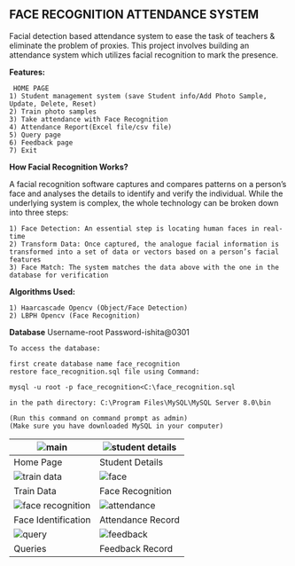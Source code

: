 ## FACE RECOGNITION ATTENDANCE SYSTEM

Facial detection based attendance system to ease the task of teachers &amp; eliminate the problem of proxies.
This project involves building an attendance system which utilizes facial recognition to mark the presence.

**Features:**

  	 HOME PAGE    
	1) Student management system (save Student info/Add Photo Sample, Update, Delete, Reset) 
	2) Train photo samples 
	3) Take attendance with Face Recognition 
	4) Attendance Report(Excel file/csv file) 
	5) Query page
	6) Feedback page
  	7) Exit
	
**How Facial Recognition Works?**

A facial recognition software captures and compares patterns on a person’s face and analyses the details to identify and verify the individual. While the underlying system is complex, the whole technology can be broken down into three steps:

	1) Face Detection: An essential step is locating human faces in real-time
	2) Transform Data: Once captured, the analogue facial information is transformed into a set of data or vectors based on a person’s facial features
	3) Face Match: The system matches the data above with the one in the database for verification
	
**Algorithms Used:**

	1) Haarcascade Opencv (Object/Face Detection)
	2) LBPH Opencv (Face Recognition)
	
**Database**
	Username-root
	Password-ishita@0301

	To access the database:

	first create database name face_recognition
	restore face_recognition.sql file using Command:

	mysql -u root -p face_recognition<C:\face_recognition.sql

	in the path directory: C:\Program Files\MySQL\MySQL Server 8.0\bin

	(Run this command on command prompt as admin)
	(Make sure you have downloaded MySQL in your computer)

| ![main](https://github.com/ishita0301/Attendance-System-/blob/main/Front%20end/main.png)| ![student details](https://github.com/ishita0301/Attendance-System-/blob/main/Front%20end/student%20details.png)
|-|-|
| Home Page | Student Details |
| ![train data](https://github.com/ishita0301/Attendance-System-/blob/main/Front%20end/train%20data.png)| ![face](https://github.com/ishita0301/Attendance-System-/blob/main/Front%20end/face.png)
| Train Data | Face Recognition |
| ![face recognition](https://github.com/ishita0301/Attendance-System-/blob/main/Front%20end/face%20recognition.png)| ![attendance](https://github.com/ishita0301/Attendance-System-/blob/main/Front%20end/attendance.png)
| Face Identification | Attendance Record |
| ![query](https://github.com/ishita0301/Attendance-System-/blob/main/Front%20end/query.png)| ![feedback](https://github.com/ishita0301/Attendance-System-/blob/main/Front%20end/feedback.png)
| Queries | Feedback Record |


